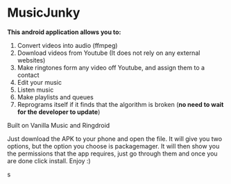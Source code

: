 MusicJunky
==========

<strong>This android application allows you to:</strong>
 
 <ol>
  <li>Convert videos into audio (ffmpeg) </li>
  <li>Download videos from Youtube (It does not rely on any external websites) </li>
  <li>Make ringtones form any video off Youtube, and assign them to a contact</li>
  <li>Edit your music</li>
  <li>Listen music</li>
  <li>Make playlists and queues </li>
  <li>Reprograms itself if it finds that the algorithm is broken (<strong>no need to wait for the developer to update</strong>)</li>
 </ol>
  
<p>Built on Vanilla Music and Ringdroid </p> 
 

<p>Just download the APK to your phone and open the file. It will give you two options, but the option you choose is packagemager. It will then show you the permissions that the app requires, just go through them and once you are done click install. Enjoy :) </p>
s
